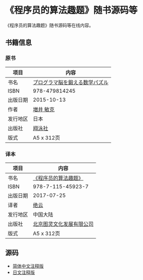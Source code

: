 # 《程序员的算法趣题》随书源码等

《程序员的算法趣题》随书源码等在线内容。

## 书籍信息

### 原书

项目 | 内容
---- | ----
书名 | [プログラマ脳を鍛える数学パズル](http://www.shoeisha.co.jp/book/detail/9784798142456)
ISBN | 978-479814245
出版日期 | 2015-10-13
作者 | [増井 敏克](http://masuipeo.com/index.html)
发行地区 | 日本
出版社 | [翔泳社](http://www.shoeisha.co.jp/)
版式 | A5 x 312页

### 译本

项目 | 内容
---- | ----
书名 | [《程序员的算法趣题》](http://www.ituring.com.cn/book/1814)
ISBN | 978-7-115-45923-7
出版日期 | 2017-07-25
译者 | [绝云](http://blog.leungwensen.com/)
发行地区 | 中国大陆
出版社 | [北京图灵文化发展有限公司](http://www.ituring.com.cn/)
版式 | A5 x 312页

## 源码

- [简体中文注释版](./zh_CN)
- [日文注释版](./ja_JP)

